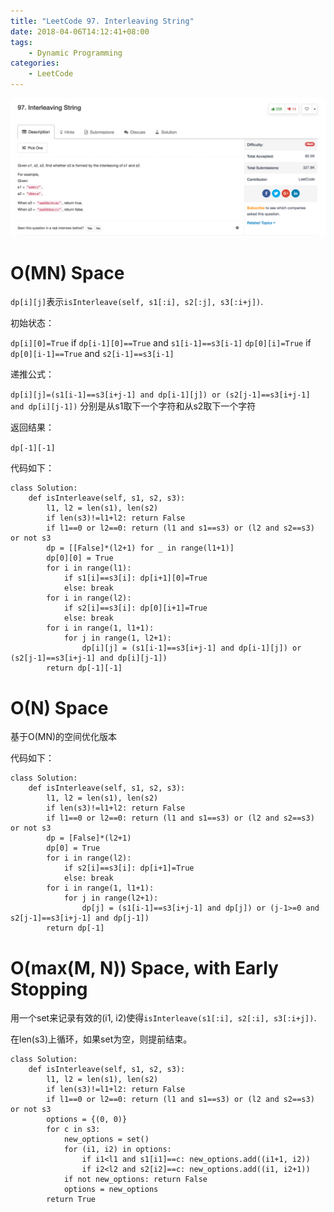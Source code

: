 ```yaml
---
title: "LeetCode 97. Interleaving String"
date: 2018-04-06T14:12:41+08:00
tags:
    - Dynamic Programming
categories:
    - LeetCode
---
```


![desc](/images/leetcode/97_1.png)

# O(MN) Space

`dp[i][j]`表示`isInterleave(self, s1[:i], s2[:j], s3[:i+j])`.

初始状态：

`dp[i][0]=True` if `dp[i-1][0]==True` and `s1[i-1]==s3[i-1]`
`dp[0][i]=True` if `dp[0][i-1]==True` and `s2[i-1]==s3[i-1]`

递推公式：

`dp[i][j]=(s1[i-1]==s3[i+j-1] and dp[i-1][j]) or (s2[j-1]==s3[i+j-1] and dp[i][j-1])`
分别是从s1取下一个字符和从s2取下一个字符

返回结果：

`dp[-1][-1]`

代码如下：

```
class Solution:
    def isInterleave(self, s1, s2, s3):
        l1, l2 = len(s1), len(s2)
        if len(s3)!=l1+l2: return False
        if l1==0 or l2==0: return (l1 and s1==s3) or (l2 and s2==s3) or not s3
        dp = [[False]*(l2+1) for _ in range(l1+1)]
        dp[0][0] = True
        for i in range(l1):
            if s1[i]==s3[i]: dp[i+1][0]=True
            else: break
        for i in range(l2):
            if s2[i]==s3[i]: dp[0][i+1]=True
            else: break
        for i in range(1, l1+1):
            for j in range(1, l2+1):
                dp[i][j] = (s1[i-1]==s3[i+j-1] and dp[i-1][j]) or (s2[j-1]==s3[i+j-1] and dp[i][j-1])
        return dp[-1][-1]
```

# O(N) Space

基于O(MN)的空间优化版本

代码如下：

```
class Solution:
    def isInterleave(self, s1, s2, s3):
        l1, l2 = len(s1), len(s2)
        if len(s3)!=l1+l2: return False
        if l1==0 or l2==0: return (l1 and s1==s3) or (l2 and s2==s3) or not s3
        dp = [False]*(l2+1)
        dp[0] = True
        for i in range(l2):
            if s2[i]==s3[i]: dp[i+1]=True
            else: break
        for i in range(1, l1+1):
            for j in range(l2+1):
                dp[j] = (s1[i-1]==s3[i+j-1] and dp[j]) or (j-1>=0 and s2[j-1]==s3[i+j-1] and dp[j-1])
        return dp[-1]
```

# O(max(M, N)) Space, with Early Stopping

用一个set来记录有效的(i1, i2)使得`isInterleave(s1[:i], s2[:i], s3[:i+j])`.

在len(s3)上循环，如果set为空，则提前结束。

```
class Solution:
    def isInterleave(self, s1, s2, s3):
        l1, l2 = len(s1), len(s2)
        if len(s3)!=l1+l2: return False
        if l1==0 or l2==0: return (l1 and s1==s3) or (l2 and s2==s3) or not s3
        options = {(0, 0)}
        for c in s3:
            new_options = set()
            for (i1, i2) in options:
                if i1<l1 and s1[i1]==c: new_options.add((i1+1, i2))
                if i2<l2 and s2[i2]==c: new_options.add((i1, i2+1))
            if not new_options: return False
            options = new_options
        return True
```

